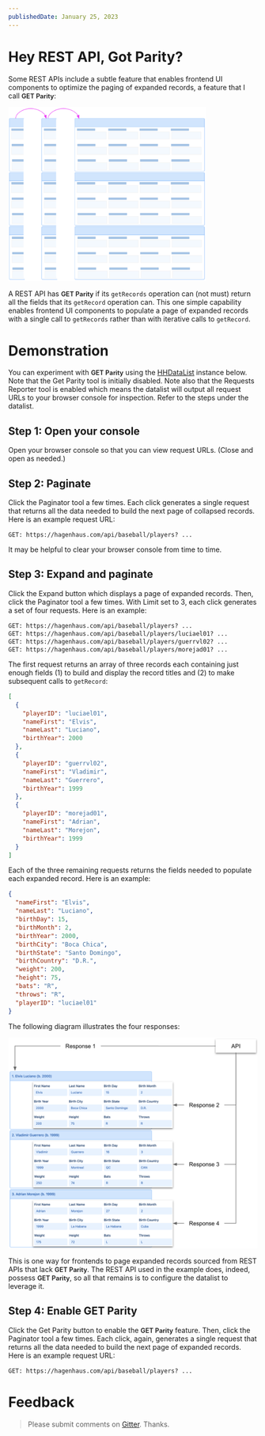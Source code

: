 ```yaml
---
publishedDate: January 25, 2023
---
```


# Hey REST API, Got Parity?

Some REST APIs include a subtle feature that enables frontend UI components to optimize the paging of expanded records, a feature that I call <span style="font-size:92%;font-weight:600;">GET Parity</span>:

<p><img src="paging-expanded-records.png" class="img-fluid d-block" width=400 loading="lazy"></p>

A REST API has <span style="font-size:92%;font-weight:600;">GET Parity</span> if its `getRecords` operation can (not must) return all the fields that its `getRecord` operation can. This one simple capability enables frontend UI components to populate a page of expanded records with a single call to `getRecords` rather than with iterative calls to `getRecord`. 

# Demonstration

You can experiment with <span style="font-size:92%;font-weight:600;">GET Parity</span> using the [HHDataList](/en/hhdatalist/v0.0.2/) instance below. Note that the Get Parity tool is initially disabled. Note also that the Requests Reporter tool is enabled which means the datalist will output all request URLs to your browser console for inspection. Refer to the steps under the datalist.

<div id="collapsed-datalist" class="hh-data-list"></div>
<script>
  var collapsedOptions = new DLPlayersOptions002('collapsed-datalist');
  collapsedOptions.parity.get.showTool = true;
  collapsedOptions.parity.get.value = false;
  collapsedOptions.reporters.requests.showTool = true;
  collapsedOptions.reporters.requests.value = true;
  new HHDataList(collapsedOptions);
</script>

## Step 1: Open your console

Open your browser console so that you can view request URLs. (Close and open as needed.)

## Step 2: Paginate

Click the Paginator tool a few times. Each click generates a single request that returns all the data needed to build the next page of collapsed records. Here is an example request URL:

``` nonum
GET: https://hagenhaus.com/api/baseball/players? ...
```

It may be helpful to clear your browser console from time to time.

## Step 3: Expand and paginate

Click the Expand button which displays a page of expanded records. Then, click the Paginator tool a few times. With Limit set to 3, each click generates a set of four requests. Here is an example:

``` nonum
GET: https://hagenhaus.com/api/baseball/players? ...
GET: https://hagenhaus.com/api/baseball/players/luciael01? ...
GET: https://hagenhaus.com/api/baseball/players/guerrvl02? ...
GET: https://hagenhaus.com/api/baseball/players/morejad01? ...
````

The first request returns an array of three records each containing just enough fields (1) to build and display the record titles and (2) to make subsequent calls to `getRecord`:

``` json nonum
[
  {
    "playerID": "luciael01",
    "nameFirst": "Elvis",
    "nameLast": "Luciano",
    "birthYear": 2000
  },
  {
    "playerID": "guerrvl02",
    "nameFirst": "Vladimir",
    "nameLast": "Guerrero",
    "birthYear": 1999
  },
  {
    "playerID": "morejad01",
    "nameFirst": "Adrian",
    "nameLast": "Morejon",
    "birthYear": 1999
  }
]
```

Each of the three remaining requests returns the fields needed to populate each expanded record. Here is an example:

``` json nonum
{
  "nameFirst": "Elvis",
  "nameLast": "Luciano",
  "birthDay": 15,
  "birthMonth": 2,
  "birthYear": 2000,
  "birthCity": "Boca Chica",
  "birthState": "Santo Domingo",
  "birthCountry": "D.R.",
  "weight": 200,
  "height": 75,
  "bats": "R",
  "throws": "R",
  "playerID": "luciael01"
}
```

The following diagram illustrates the four responses:

<p><img src="four-responses.png" class="img-fluid d-block" width=700 loading="lazy"></p>

This is one way for frontends to page expanded records sourced from REST APIs that lack <span style="font-size:92%;font-weight:600;">GET Parity</span>. The REST API used in the example does, indeed, possess <span style="font-size:92%;font-weight:600;">GET Parity</span>, so all that remains is to configure the datalist to leverage it.

## Step 4: Enable GET Parity

Click the Get Parity button to enable the <span style="font-size:92%;font-weight:600;">GET Parity</span> feature. Then, click the Paginator tool a few times. Each click, again, generates a single request that returns all the data needed to build the next page of expanded records. Here is an example request URL:

``` nonum
GET: https://hagenhaus.com/api/baseball/players? ...
```

# Feedback

> Please submit comments on [Gitter](https://gitter.im/hagenhaus/hhdatalist). Thanks.
